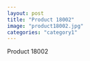 ```yaml
---
layout: post
title: "Product 18002"
image: "product18002.jpg"
categories: "category1"
---
```

Product 18002
